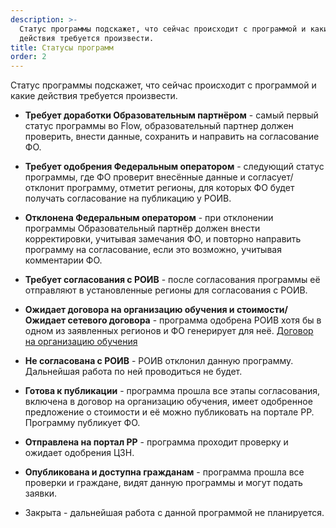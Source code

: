 ```yaml
---
description: >-
  Статус программы подскажет, что сейчас происходит с программой и какие
  действия требуется произвести.
title: Статусы программ
order: 2
---
```


Статус программы подскажет, что сейчас происходит с программой и какие действия требуется произвести.

-  **Требует доработки Образовательным партнёром** - самый первый статус программы во Flow, образовательный партнер должен проверить, внести данные, сохранить и направить на согласование ФО.

-  **Требует одобрения Федеральным оператором** - следующий статус программы, где ФО проверит внесённые данные и согласует/отклонит программу, отметит регионы, для которых ФО будет получать согласование на публикацию у РОИВ.

-  **Отклонена Федеральным оператором** - при отклонении программы Образовательный партнёр должен внести корректировки, учитывая замечания ФО, и повторно направить программу на согласование, если это возможно, учитывая комментарии ФО.

-  **Требует согласования с РОИВ** - после согласования программы её отправляют в установленные регионы для согласования с РОИВ.

-  **Ожидает договора на организацию обучения и стоимости/Ожидает сетевого договора** - программа одобрена РОИВ хотя бы в одном из заявленных регионов и ФО генерирует для неё. [Договор на организацию обучения](./../spravochniki/README-2/_index)

-  **Не согласована с РОИВ** - РОИВ отклонил данную программу. Дальнейшая работа по ней проводиться не будет.

-  **Готова к публикации** - программа прошла все этапы согласования, включена в договор на организацию обучения, имеет одобренное предложение о стоимости и её можно публиковать на портале РР. Программу публикует ФО.

-  **Отправлена на портал РР** - программа проходит проверку и ожидает одобрения ЦЗН.

-  **Опубликована и доступна гражданам** - программа прошла все проверки и граждане, видят данную программы и  могут подать заявки.

-  Закрыта - дальнейшая работа с данной программой не планируется.